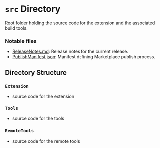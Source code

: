 # `src` Directory
Root folder holding the source code for the extension and the associated build tools.

### Notable files
- [ReleaseNotes.md](ReleaseNotes.md): Release notes for the current release.
- [PublishManifest.json](PublishManifest.json): Manifest defining Marketplace publish process.

## Directory Structure
### `Extension`
- source code for the extension

### `Tools`
- source code for the tools

### `RemoteTools`
- source code for the remote tools
